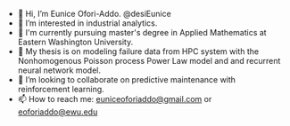 - 👋 Hi, I’m Eunice Ofori-Addo. @desiEunice
- 👀 I’m interested in industrial analytics. 
- 🌱 I'm currently pursuing master's degree in Applied Mathematics at Eastern Washington University.
- 💞️ My thesis is on modeling failure data from HPC system with the Nonhomogenous Poisson process Power Law model and and recurrent neural network model.
- 🤝 I’m looking to collaborate on predictive maintenance with reinforcement learning.
- 📫 How to reach me: euniceoforiaddo@gmail.com or eoforiaddo@ewu.edu

<!---
desiEunice/desiEunice is a ✨ special ✨ repository because its `README.md` (this file) appears on your GitHub profile.
You can click the Preview link to take a look at your changes.
--->

